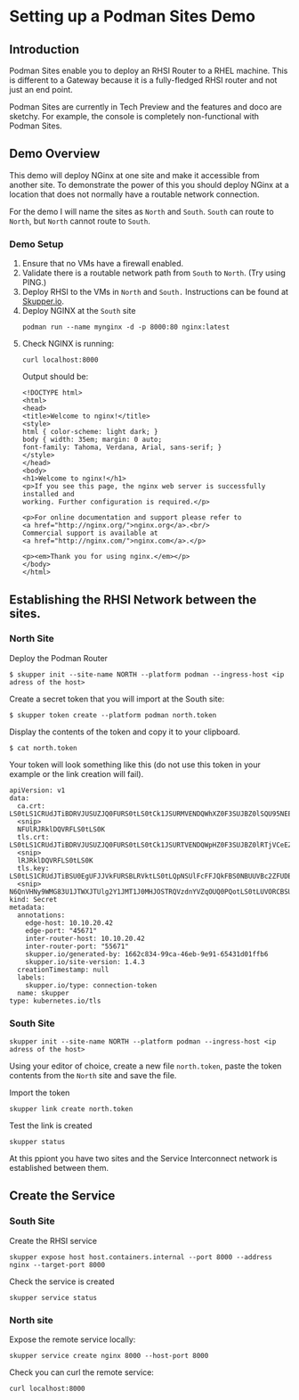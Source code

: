 # Setting up a Podman Sites Demo

## Introduction

Podman Sites enable you to deploy an RHSI Router to a RHEL machine. This is different to a Gateway because it is a fully-fledged RHSI router and not just an end point.

Podman Sites are currently in Tech Preview and the features and doco are sketchy. For example, the console is completely non-functional with Podman Sites.

## Demo Overview

This demo will deploy NGinx at one site and make it accessible from another site. To demonstrate the power of this you should deploy NGinx at a location that does not normally have a routable network connection.

For the demo I will name the sites as ``North`` and ``South``. ``South`` can route to ``North``, but ``North`` cannot route to ``South``.

### Demo Setup
1. Ensure that no VMs have a firewall enabled.
2. Validate there is a routable network path from ```South``` to ```North```. (Try using PING.)
3. Deploy RHSI to the VMs in ``North`` and ``South.`` Instructions can be found at [Skupper.io](https://skupper.io./releases/index.html).
4. Deploy NGINX at the ```South``` site
    ```
    podman run --name mynginx -d -p 8000:80 nginx:latest
    ```
5. Check NGINX is running:
    ```
    curl localhost:8000
    ```
    Output should be:
    ```
    <!DOCTYPE html>
    <html>
    <head>
    <title>Welcome to nginx!</title>
    <style>
    html { color-scheme: light dark; }
    body { width: 35em; margin: 0 auto;
    font-family: Tahoma, Verdana, Arial, sans-serif; }
    </style>
    </head>
    <body>
    <h1>Welcome to nginx!</h1>
    <p>If you see this page, the nginx web server is successfully installed and
    working. Further configuration is required.</p>

    <p>For online documentation and support please refer to
    <a href="http://nginx.org/">nginx.org</a>.<br/>
    Commercial support is available at
    <a href="http://nginx.com/">nginx.com</a>.</p>

    <p><em>Thank you for using nginx.</em></p>
    </body>
    </html>
    ```

## Establishing the RHSI Network between the sites.

### North Site
Deploy the Podman Router
```
$ skupper init --site-name NORTH --platform podman --ingress-host <ip adress of the host>
```

Create a secret token that you will import at the South site:
```
$ skupper token create --platform podman north.token
```

Display the contents of the token and copy it to your clipboard.

```
$ cat north.token
```
Your token will look something like this (do not use this token in your example or the link creation will fail).
```
apiVersion: v1
data:
  ca.crt: LS0tLS1CRUdJTiBDRVJUSUZJQ0FURS0tLS0tCk1JSURMVENDQWhXZ0F3SUJBZ0lSQU95NEEya2dmeDBFV1VmMklWeEQ2VEF3RFFZSktvWklodmNOQVFFTEJRQXcKR2pFWU1CWUdBMVVFQXhNUGMydDFjS
  <snip>
  NFUlRJRklDQVRFLS0tLS0K
  tls.crt: LS0tLS1CRUdJTiBDRVJUSUZJQ0FURS0tLS0tCk1JSURTVENDQWpHZ0F3SUJBZ0lRTjVCeEZrbkhwYVliaUR1SHVyMWpNekFOQmdrcWhraUc5dzBCQVFzRkFEQWEKTVJnd0ZnWURWUVFERXc5emEzVndjR
  <snip>
  lRJRklDQVRFLS0tLS0K
  tls.key: LS0tLS1CRUdJTiBSU0EgUFJJVkFURSBLRVktLS0tLQpNSUlFcFFJQkFBS0NBUUVBc2ZFUDBxVHM4cDhKRDRHczJaQlF1T2VKWnI3dStQT29BQk1hQkNjSVdIQjI3YUVqCkJkaHFhZzVkT2wvL1B6QzV5V
  <snip>  N6QnVHNy9WMG83U1JTWXJTUlg2Y1JMT1J0MHJOSTRQVzdnYVZqOUQ0PQotLS0tLUVORCBSU0EgUFJJVkFURSBLRVktLS0tLQo=
kind: Secret
metadata:
  annotations:
    edge-host: 10.10.20.42
    edge-port: "45671"
    inter-router-host: 10.10.20.42
    inter-router-port: "55671"
    skupper.io/generated-by: 1662c834-99ca-46eb-9e91-65431d01ffb6
    skupper.io/site-version: 1.4.3
  creationTimestamp: null
  labels:
    skupper.io/type: connection-token
  name: skupper
type: kubernetes.io/tls

```

### South Site

```skupper init --site-name NORTH --platform podman --ingress-host <ip adress of the host>```

Using your editor of choice, create a new file ```north.token```, paste the token contents from the ```North``` site and save the file.

Import the token

```
skupper link create north.token
```

Test the link is created
```
skupper status
```

At this ppiont you have two sites and the Service Interconnect network is established between them.

## Create the Service

### South Site
Create the RHSI service
```
skupper expose host host.containers.internal --port 8000 --address nginx --target-port 8000
```

Check the service is created
```
skupper service status
```

### North site

Expose the remote service locally:
```
skupper service create nginx 8000 --host-port 8000
```

Check you can curl the remote service:
```
curl localhost:8000
```